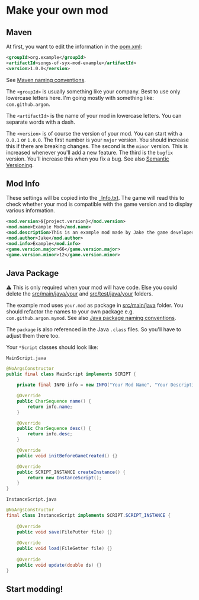# Make your own mod

## Maven

At first, you want to edit the information in the [pom.xml](../../pom.xml):

```xml
<groupId>org.example</groupId>
<artifactId>songs-of-syx-mod-example</artifactId>
<version>1.0.0</version>
```
See [Maven naming conventions](https://maven.apache.org/guides/mini/guide-naming-conventions.html).

The `<groupId>` is usually something like your company. Best to use only lowercase letters here.
I'm going mostly with something like: `com.github.argon`.

The `<artifactId>` is the name of your mod in lowercase letters. You can separate words with a dash.

The `<version>` is of course the version of your mod. You can start with a `0.0.1` or `1.0.0`.
The first number is your `major` version. You should increase this if there are breaking changes.
The second is the `minor` version. This is increased whenever you'll add a new feature. 
The third is the `bugfix` version. You'll increase this when you fix a bug.
See also [Semantic Versioning](https://semver.org/).

## Mod Info

These settings will be copied into the [_Info.txt](../../src/main/resources/mod-files/_Info.txt). 
The game will read this to check whether your mod is compatible with the game version and to display various information.

```xml
<mod.version>${project.version}</mod.version>
<mod.name>Example Mod</mod.name>
<mod.description>This is an example mod made by Jake the game developer.</mod.description>
<mod.author>Jake</mod.author>
<mod.info>Example</mod.info>
<game.version.major>66</game.version.major>
<game.version.minor>12</game.version.minor>
```

## Java Package

:warning: This is only required when your mod will have code. 
Else you could delete the [src/main/java/your](../../src/main/java/your) and [src/test/java/your](../../src/test/java/your) folders.

The example mod uses `your.mod` as package in [src/main/java](../../src/main/java) folder. 
You should refactor the names to your own package e.g. `com.github.argon.mymod`.
See also [Java package naming conventions](https://docs.oracle.com/javase/tutorial/java/package/namingpkgs.html).

The `package` is also referenced in the Java `.class` files. So you'll have to adjust them there too.

Your `*Script` classes should look like:

`MainScript.java`
```java
@NoArgsConstructor
public final class MainScript implements SCRIPT {

	private final INFO info = new INFO("Your Mod Name", "Your Description");

	@Override
	public CharSequence name() {
		return info.name;
	}

	@Override
	public CharSequence desc() {
		return info.desc;
	}

	@Override
	public void initBeforeGameCreated() {}

	@Override
	public SCRIPT_INSTANCE createInstance() {
		return new InstanceScript();
	}
}
```

`InstanceScript.java`
```java
@NoArgsConstructor
final class InstanceScript implements SCRIPT.SCRIPT_INSTANCE {
    
    @Override
    public void save(FilePutter file) {}
    
    @Override
    public void load(FileGetter file) {}
    
    @Override
    public void update(double ds) {}
}
```

## Start modding!
